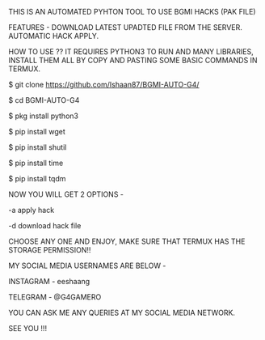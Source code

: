 THIS IS AN AUTOMATED PYHTON TOOL TO USE BGMI HACKS (PAK FILE)

FEATURES - 
DOWNLOAD LATEST UPADTED FILE FROM THE SERVER.
AUTOMATIC HACK APPLY.

HOW TO USE ??
IT REQUIRES PYTHON3 TO RUN AND MANY LIBRARIES, INSTALL THEM ALL BY COPY AND PASTING SOME BASIC COMMANDS IN TERMUX.

$ git clone https://github.com/Ishaan87/BGMI-AUTO-G4/

$ cd BGMI-AUTO-G4

$ pkg install python3

$ pip install wget

$ pip install shutil

$ pip install time

$ pip install tqdm

NOW YOU WILL GET 2 OPTIONS -

-a apply hack

-d download hack file

CHOOSE ANY ONE AND ENJOY, MAKE SURE THAT TERMUX HAS THE STORAGE PERMISSION!!

MY SOCIAL MEDIA USERNAMES ARE BELOW - 

INSTAGRAM - eeshaang

TELEGRAM - @G4GAMERO

YOU CAN ASK ME ANY QUERIES AT MY SOCIAL MEDIA NETWORK.

SEE YOU !!!
